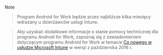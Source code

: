 > [!Note]

> Program Android for Work będzie przez najbliższe kilka miesięcy wdrażany u dzierżawców usługi Intune.

> Aby uzyskać dodatkowe informacje o stanie pomocy technicznej dla programu Android for Work, zapoznaj się z zawiadomieniem dotyczącym programu Android for Work w temacie [Co nowego w usłudze Microsoft Intune](/intune/whats-new/whats-new-archive#october-2016) w wersji z października 2016 r.


<!--HONumber=Jan17_HO1-->



